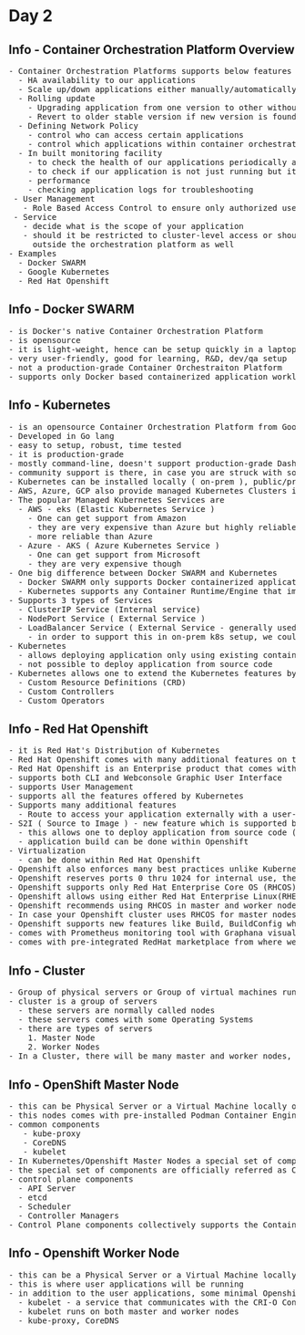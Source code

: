 # Day 2

## Info - Container Orchestration Platform Overview
<pre>
- Container Orchestration Platforms supports below features
  - HA availability to our applications
  - Scale up/down applications either manually/automatically based on traffic or rules
  - Rolling update
    - Upgrading application from one version to other without any down time
    - Revert to older stable version if new version is found to be unstable or faulty
  - Defining Network Policy
    - control who can access certain applications
    - control which applications within container orchestration can access other applications running in container orchestration platform
  - In built monitoring facility
    - to check the health of our applications periodically and repair them when required
    - to check if our application is not just running but it is also responding
    - performance
    - checking application logs for troubleshooting
 - User Management
   - Role Based Access Control to ensure only authorized users can access your applications securely
 - Service
   - decide what is the scope of your application
   - should it be restricted to cluster-level access or should it be accessible 
     outside the orchestration platform as well  
- Examples
  - Docker SWARM
  - Google Kubernetes
  - Red Hat Openshift
</pre>

## Info - Docker SWARM
<pre>
- is Docker's native Container Orchestration Platform
- is opensource
- it is light-weight, hence can be setup quickly in a laptop/desktop with normal system configuration
- very user-friendly, good for learning, R&D, dev/qa setup
- not a production-grade Container Orchestraiton Platform
- supports only Docker based containerized application workloads
</pre>

## Info - Kubernetes
<pre>
- is an opensource Container Orchestration Platform from Google
- Developed in Go lang
- easy to setup, robust, time tested
- it is production-grade
- mostly command-line, doesn't support production-grade Dashboard
- community support is there, in case you are struck with some production issues
- Kubernetes can be installed locally ( on-prem ), public/private/hybrid clouds
- AWS, Azure, GCP also provide managed Kubernetes Clusters in their public cloud
- The popular Managed Kubernetes Services are
  - AWS - eks (Elastic Kubernetes Service )
    - One can get support from Amazon 
    - they are very expensive than Azure but highly reliable
    - more reliable than Azure
  - Azure - AKS ( Azure Kubernetes Service )
    - One can get support from Microsoft
    - they are very expensive though
- One big difference between Docker SWARM and Kubernetes
  - Docker SWARM only supports Docker containerized application workloads
  - Kubernetes supports any Container Runtime/Engine that implements the CRI
- Supports 3 types of Services
  - ClusterIP Service (Internal service)
  - NodePort Service ( External Service )
  - LoadBalancer Service ( External Service - generally used in public cloud environments like eks/aks )
    - in order to support this in on-prem k8s setup, we could use Metallb operator
- Kubernetes 
  - allows deploying application only using existing container images
  - not possible to deploy application from source code
- Kubernetes allows one to extend the Kubernetes features by 
  - Custom Resource Definitions (CRD)
  - Custom Controllers
  - Custom Operators
</pre>

## Info - Red Hat Openshift
<pre>
- it is Red Hat's Distribution of Kubernetes
- Red Hat Openshift comes with many additional features on top of Kubernetes
- Red Hat Openshift is an Enterprise product that comes with commercial license when used for profit
- supports both CLI and Webconsole Graphic User Interface
- supports User Management
- supports all the features offered by Kubernetes
- Supports many additional features
  - Route to access your application externally with a user-friendly url
- S2I ( Source to Image ) - new feature which is supported by Openshift and not available in Kubernetes
  - this allows one to deploy application from source code ( GitHub, GitLab, etc )
  - application build can be done within Openshift
- Virtualization 
  - can be done within Red Hat Openshift
- Openshift also enforces many best practices unlike Kubernetes
- Openshift reserves ports 0 thru 1024 for internal use, they are not available for user applications
- Openshift supports only Red Hat Enterprise Core OS (RHCOS) in Openshift master nodes
- Openshift allows using either Red Hat Enterprise Linux(RHEL) or RHCOS in Openshift worker nodes
- Openshift recommends using RHCOS in master and worker nodes
- In case your Openshift cluster uses RHCOS for master nodes and RHEL in worker nodes, then upgrading Openshift from webconsole or using oc command will not work
- Openshift supports new features like Build, BuildConfig which aren't supported by Kubernetes 
- comes with Prometheus monitoring tool with Graphana visual dashboards pre-integrated
- comes with pre-integrated RedHat marketplace from where we could selectively install additional operators
</pre>

## Info - Cluster
<pre>
- Group of physical servers or Group of virtual machines running locally, or a group of ec2 instances running in public AWS cloud
- cluster is a group of servers
  - these servers are normally called nodes
  - these servers comes with some Operating Systems
  - there are types of servers
    1. Master Node
    2. Worker Nodes
- In a Cluster, there will be many master and worker nodes, put together they are called cluster
</pre>

## Info - OpenShift Master Node
<pre>
- this can be Physical Server or a Virtual Machine locally or on cloud with RHCOS Operating System installed in it
- this nodes comes with pre-installed Podman Container Engine and CRI-O container runtime
- common components 
   - kube-proxy
   - CoreDNS
   - kubelet 
- In Kubernetes/Openshift Master Nodes a special set of components will be running 
- the special set of components are officially referred as Control Plan Components
- control plane components
  - API Server
  - etcd  
  - Scheduler
  - Controller Managers
- Control Plane components collectively supports the Container Orchestration features
</pre>

## Info - Openshift Worker Node
<pre>
- this can be a Physical Server or a Virtual Machine locally or on cloud with either RHEL or RHCOS Operating System installed in it 
- this is where user applications will be running
- in addition to the user applications, some minimal Openshift common components also runs there
  - kubelet - a service that communicates with the CRI-O Container Runtime via the CRI interface
  - kubelet runs on both master and worker nodes
  - kube-proxy, CoreDNS
</pre>
